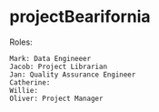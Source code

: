 # projectBearifornia

Roles:

    Mark: Data Engineeer
    Jacob: Project Librarian
    Jan: Quality Assurance Engineer
    Catherine:
    Willie:
    Oliver: Project Manager

